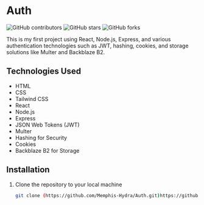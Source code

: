 # Auth



![GitHub contributors](https://img.shields.io/github/contributors/Memphis-Hydra/Auth.git)
![GitHub stars](https://img.shields.io/github/stars/Memphis-Hydra/Auth.git?style=social)
![GitHub forks](https://img.shields.io/github/forks/Memphis-Hydra/Auth.git?style=social)

This is my first project using React, Node.js, Express, and various authentication technologies such as JWT, hashing, cookies, and storage solutions like Multer and Backblaze B2.

## Technologies Used
- HTML
- CSS
- Tailwind CSS
- React
- Node.js
- Express
- JSON Web Tokens (JWT)
- Multer
- Hashing for Security
- Cookies
- Backblaze B2 for Storage



## Installation
1. Clone the repository to your local machine
   ```bash
   git clone (https://github.com/Memphis-Hydra/Auth.git)https://github.com/Memphis-Hydra/Auth.git
